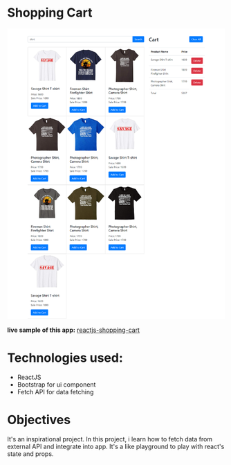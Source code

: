 # Shopping Cart

![Screenshot](screen-shot.PNG.png)

**live sample of this app:** [reactjs-shopping-cart](https://reactjs-shopping-cart.netlify.com/)

# Technologies used:
- ReactJS
- Bootstrap for ui component
- Fetch API for data fetching

# Objectives
It's an inspirational project. In this project, i learn how to fetch data from external API and integrate into app.
It's a like playground to play with react's state and props.



 
